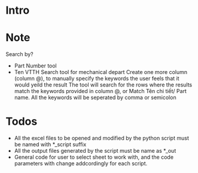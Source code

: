 # Intro
# Note
Search by?
+ Part Number tool
+ Ten VTTH
Search tool for mechanical depart
Create one more column (column @), to manually specify the keywords the user feels that it would yeild the result
The tool will search for the rows where the results match the keywords provided in column @, or Match Tên chi tiết/ Part name.
All the keywords will be seperated by comma or semicolon

# Todos
+ All the excel files to be opened and modified by the python script must be named with *_script suffix
+ All the output files generated by the script must be name as *_out
+ General code for user to select sheet to work with, and the code parameters with change addcordingly for each script.